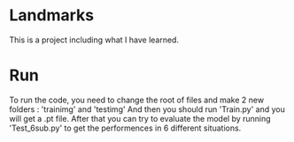 # Landmarks
This is a project including what I have learned.

# Run
To run the code, you need to change the root of files and make 2 new folders : 'trainimg' and 'testimg'
And then you should run 'Train.py' and you will get a .pt file.
After that you can try to evaluate the model by running 'Test_6sub.py' to get the performences in 6 different situations.
